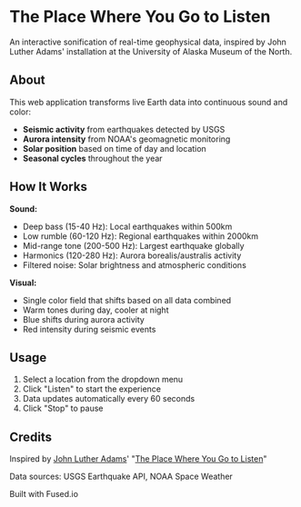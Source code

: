 <!--fused:readme-->
# The Place Where You Go to Listen

An interactive sonification of real-time geophysical data, inspired by John Luther Adams' installation at the University of Alaska Museum of the North.

## About

This web application transforms live Earth data into continuous sound and color:

- **Seismic activity** from earthquakes detected by USGS
- **Aurora intensity** from NOAA's geomagnetic monitoring
- **Solar position** based on time of day and location
- **Seasonal cycles** throughout the year

## How It Works

**Sound:**
- Deep bass (15-40 Hz): Local earthquakes within 500km
- Low rumble (60-120 Hz): Regional earthquakes within 2000km  
- Mid-range tone (200-500 Hz): Largest earthquake globally
- Harmonics (120-280 Hz): Aurora borealis/australis activity
- Filtered noise: Solar brightness and atmospheric conditions

**Visual:**
- Single color field that shifts based on all data combined
- Warm tones during day, cooler at night
- Blue shifts during aurora activity
- Red intensity during seismic events

## Usage

1. Select a location from the dropdown menu
2. Click "Listen" to start the experience
3. Data updates automatically every 60 seconds
4. Click "Stop" to pause

## Credits

Inspired by [John Luther Adams](https://www.johnlutheradams.net/)' "[The Place Where You Go to Listen](https://www.uaf.edu/centennial/uaf100/ideas/the-place.php)"

Data sources: USGS Earthquake API, NOAA Space Weather

Built with Fused.io
